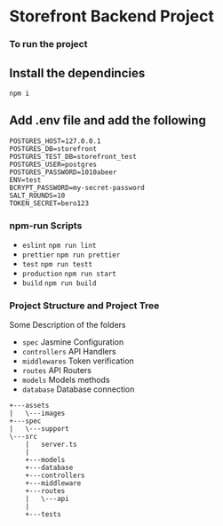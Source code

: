 # Storefront Backend Project
### To run the project

## Install the dependincies
```
npm i
```

## Add .env file and add the following
```
POSTGRES_HOST=127.0.0.1
POSTGRES_DB=storefront
POSTGRES_TEST_DB=storefront_test
POSTGRES_USER=postgres
POSTGRES_PASSWORD=1010abeer
ENV=test
BCRYPT_PASSWORD=my-secret-password
SALT_ROUNDS=10
TOKEN_SECRET=bero123
```

### npm-run Scripts

- `eslint` `npm run lint`
- `prettier` `npm run prettier`
- `test` `npm run testt`
- `production` `npm run start`
- `build` `npm run build`

### Project Structure and Project Tree

Some Description of the folders
- `spec` Jasmine Configuration
- `controllers` API Handlers
- `middlewares` Token verification
- `routes` API Routers
- `models` Models methods
- `database` Database connection

```
+---assets
|   \---images
+---spec
|   \---support    
\---src
    |   server.ts
    |
    +---models
    +---database
    +---controllers    
    +---middleware
    +---routes
    |   \---api
    |           
    +---tests                
  ```
  
